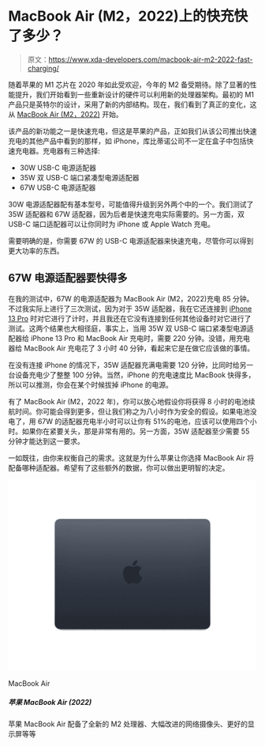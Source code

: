 # MacBook Air (M2，2022)上的快充快了多少？

> 原文：<https://www.xda-developers.com/macbook-air-m2-2022-fast-charging/>

随着苹果的 M1 芯片在 2020 年如此受欢迎，今年的 M2 备受期待。除了显著的性能提升，我们开始看到一些重新设计的硬件可以利用新的处理器架构。最初的 M1 产品只是英特尔的设计，采用了新的内部结构。现在，我们看到了真正的变化，这从 [MacBook Air (M2，2022)](https://www.xda-developers.com/macbook-air-2022/) 开始。

该产品的新功能之一是快速充电，但这是苹果的产品，正如我们从该公司推出快速充电的其他产品中看到的那样，如 iPhone，库比蒂诺公司不一定在盒子中包括快速充电器。充电器有三种选择:

*   30W USB-C 电源适配器
*   35W 双 USB-C 端口紧凑型电源适配器
*   67W USB-C 电源适配器

30W 电源适配器配有基本型号，可能值得升级到另外两个中的一个。我们测试了 35W 适配器和 67W 适配器，因为后者是快速充电实际需要的。另一方面，双 USB-C 端口适配器可以让你同时为 iPhone 或 Apple Watch 充电。

需要明确的是，你需要 67W 的 USB-C 电源适配器来快速充电，尽管你可以得到更大功率的东西。

## 67W 电源适配器要快得多

在我的测试中，67W 的电源适配器为 MacBook Air (M2，2022)充电 85 分钟。不过我实际上进行了三次测试，因为对于 35W 适配器，我在它还连接到 [iPhone 13 Pro](https://www.xda-developers.com/apple-iphone-13-pro-review/) 时对它进行了计时，并且我还在它没有连接到任何其他设备时对它进行了测试。这两个结果也大相径庭，事实上，当用 35W 双 USB-C 端口紧凑型电源适配器给 iPhone 13 Pro 和 MacBook Air 充电时，需要 220 分钟。没错，用充电器给 MacBook Air 充电花了 3 小时 40 分钟，看起来它是在做它应该做的事情。

在没有连接 iPhone 的情况下，35W 适配器充满电需要 120 分钟，比同时给另一台设备充电少了整整 100 分钟。当然，iPhone 的充电速度比 MacBook 快得多，所以可以推测，你会在某个时候拔掉 iPhone 的电源。

有了 MacBook Air (M2，2022 年)，你可以放心地假设你将获得 8 小时的电池续航时间。你可能会得到更多，但让我们称之为八小时作为安全的假设。如果电池没电了，用 67W 的适配器充电半小时可以让你有 51%的电池，应该可以使用四个小时。如果你在紧要关头，那是非常有用的。另一方面，35W 适配器至少需要 55 分钟才能达到这一要求。

一如既往，由你来权衡自己的需求。这就是为什么苹果让你选择 MacBook Air 将配备哪种适配器。希望有了这些额外的数据，你可以做出更明智的决定。

 <picture>![The Apple MacBook Air comes with the all-new M2 processor, a much-improved webcam, a better display, and much more](img/4663a8e25c775a0c54a8501638ef1848.png)</picture> 

MacBook Air

##### 苹果 MacBook Air (2022)

苹果 MacBook Air 配备了全新的 M2 处理器、大幅改进的网络摄像头、更好的显示屏等等